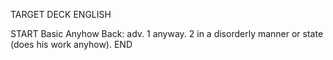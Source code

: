 TARGET DECK
ENGLISH

START
Basic
Anyhow
Back: adv. 1 anyway. 2 in a disorderly manner or state (does his work anyhow).
END
